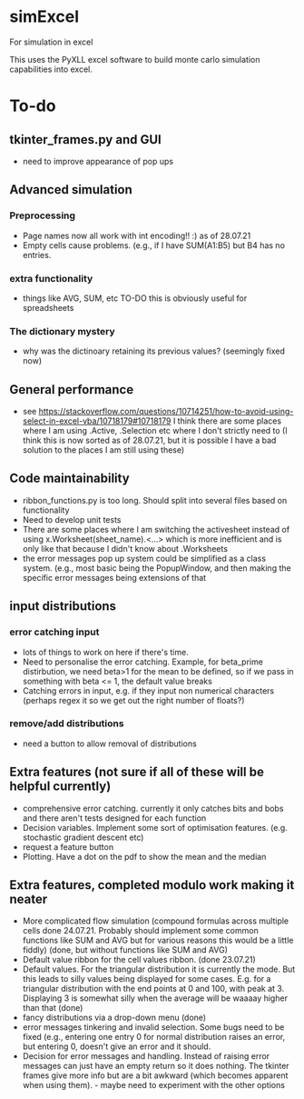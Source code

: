 # simExcel
For simulation in excel

This uses the PyXLL excel software to build monte carlo simulation capabilities into excel. 

# To-do


## tkinter_frames.py and GUI
* need to improve appearance of pop ups

## Advanced simulation
### Preprocessing
* Page names now all work with int encoding!! :) as of 28.07.21
* Empty cells cause problems. (e.g., if I have SUM(A1:B5) but B4 has no entries. 

### extra functionality
* things like AVG, SUM, etc TO-DO this is obviously useful for spreadsheets

### The dictionary mystery
* why was the dictinoary retaining its previous values? (seemingly fixed now)


## General performance
* see https://stackoverflow.com/questions/10714251/how-to-avoid-using-select-in-excel-vba/10718179#10718179 I think there are some places where I am using .Active, .Selection etc where I don't strictly need to (I think this is now sorted as of 28.07.21, but it is possible I have a bad solution to the places I am still using these)

## Code maintainability
* ribbon_functions.py is too long. Should split into several files based on functionality
* Need to develop unit tests
* There are some places where I am switching the activesheet instead of using x.Worksheet(sheet_name).<...> which is more inefficient and is only like that because I didn't know about .Worksheets
* the error messages pop up system could be simplified as a class system. (e.g., most basic being the PopupWindow, and then making the specific error messages being extensions of that

## input distributions
### error catching input
* lots of things to work on here if there's time. 
* Need to personalise the error catching. Example, for beta_prime distirbution, we need beta>1 for the mean to be defined, so if we pass in something with beta <= 1, the default value breaks
* Catching errors in input, e.g. if they input non numerical characters (perhaps regex it so we get out the right number of floats?)

### remove/add distributions
* need a button to allow removal of distributions





## Extra features (not sure if all of these will be helpful currently)
* comprehensive error catching. currently it only catches bits and bobs and there aren't tests designed for each function
* Decision variables. Implement some sort of optimisation features. (e.g. stochastic gradient descent etc)
* request a feature button 
* Plotting. Have a dot on the pdf to show the mean and the median


## Extra features, completed modulo work making it neater
* More complicated flow simulation (compound formulas across multiple cells done 24.07.21. Probably should implement some common functions like SUM and AVG but for various reasons this would be a little fiddly) (done, but without functions like SUM and AVG)
* Default value ribbon for the cell values ribbon. (done 23.07.21)
* Default values. For the triangular distribution it is currently the mode. But this leads to silly values being displayed for some cases. E.g. for a triangular distribution with the end points at 0 and 100, with peak at 3. Displaying 3 is somewhat silly when the average will be waaaay higher than that (done)
* fancy distributions via a drop-down menu (done)
* error messages tinkering and invalid selection. Some bugs need to be fixed (e.g., entering one entry 0 for normal distribution raises an error, but entering 0, doesn't give an error and it should. 
* Decision for error messages and handling. Instead of raising error messages can just have an empty return so it does nothing. The tkinter frames give more info but are a bit awkward (which becomes apparent when using them). - maybe need to experiment with the other options
